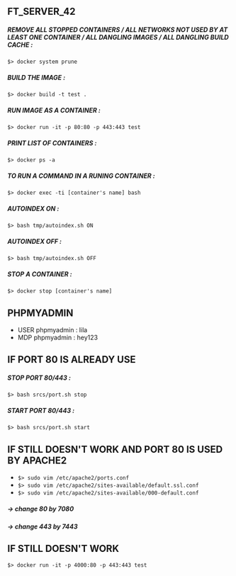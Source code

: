 ## FT_SERVER_42

##### REMOVE ALL STOPPED CONTAINERS / ALL NETWORKS NOT USED BY AT LEAST ONE CONTAINER / ALL DANGLING IMAGES / ALL DANGLING BUILD CACHE :
``$> docker system prune``
##### BUILD THE IMAGE :
``$> docker build -t test .``
##### RUN IMAGE AS A CONTAINER :
``$> docker run -it -p 80:80 -p 443:443 test``
##### PRINT LIST OF CONTAINERS :
``$> docker ps -a``
##### TO RUN A COMMAND IN A RUNING CONTAINER :
``$> docker exec -ti [container's name] bash``
##### AUTOINDEX ON :
``$> bash tmp/autoindex.sh ON``
##### AUTOINDEX OFF :
``$> bash tmp/autoindex.sh OFF``
##### STOP A CONTAINER :
``$> docker stop [container's name]``


## PHPMYADMIN

* USER phpmyadmin : lila
* MDP phpmyadmin : hey123

## IF PORT 80 IS ALREADY USE

##### STOP PORT 80/443 : 
``$> bash srcs/port.sh stop``
##### START PORT 80/443 :
``$> bash srcs/port.sh start``

## IF STILL DOESN'T WORK AND PORT 80 IS USED BY APACHE2

* ``$> sudo vim /etc/apache2/ports.conf``
* ``$> sudo vim /etc/apache2/sites-available/default.ssl.conf``
* ``$> sudo vim /etc/apache2/sites-available/000-default.conf``
##### -> change 80 by 7080
##### -> change 443 by 7443

## IF STILL DOESN'T WORK
``$> docker run -it -p 4000:80 -p 443:443 test``
